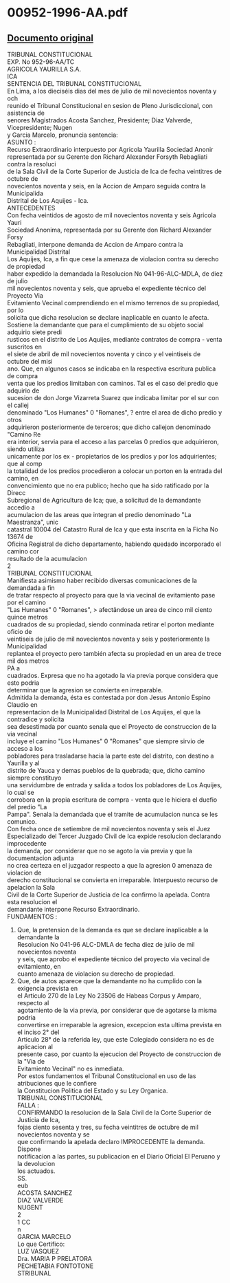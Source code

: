 
00952-1996-AA.pdf
=================
  
[Documento original](https://tc.gob.pe/jurisprudencia/1998/00952-1996-AA.pdf)  
---  
TRIBUNAL CONSTITUCIONAL  
EXP. No 952-96-AA/TC  
AGRICOLA YAURILLA S.A.  
ICA  
SENTENCIA DEL TRIBUNAL CONSTITUCIONAL  
En Lima, a los dieciséis dias del mes de julio de mil novecientos noventa y och  
reunido el Tribunal Constitucional en sesion de Pleno Jurisdiccional, con asistencia de  
senores Magistrados Acosta Sanchez, Presidente; Diaz Valverde, Vicepresidente; Nugen  
y Garcia Marcelo, pronuncia sentencia:  
ASUNTO :  
Recurso Extraordinario interpuesto por Agricola Yaurilla Sociedad Anonir  
representada por su Gerente don Richard Alexander Forsyth Rebagliati contra la resoluci  
de la Sala Civil de la Corte Superior de Justicia de Ica de fecha veintitres de octubre de  
novecientos noventa y seis, en la Accion de Amparo seguida contra la Municipalida  
Distrital de Los Aquijes - Ica.  
ANTECEDENTES  
Con fecha veintidos de agosto de mil novecientos noventa y seis Agricola Yauri  
Sociedad Anonima, representada por su Gerente don Richard Alexander Forsy  
Rebagliati, interpone demanda de Accion de Amparo contra la Municipalidad Distrital  
Los Aquijes, Ica, a fin que cese la amenaza de violacion contra su derecho de propiedad  
haber expedido la demandada la Resolucion No 041-96-ALC-MDLA, de diez de julio  
mil novecientos noventa y seis, que aprueba el expediente técnico del Proyecto Via  
Evitamiento Vecinal comprendiendo en el mismo terrenos de su propiedad, por lo  
solicita que dicha resolucion se declare inaplicable en cuanto le afecta.  
Sostiene la demandante que para el cumplimiento de su objeto social adquirio siete predi  
rusticos en el distrito de Los Aquijes, mediante contratos de compra - venta suscritos en  
el siete de abril de mil novecientos noventa y cinco y el veintiseis de octubre del misi  
ano. Que, en algunos casos se indicaba en la respectiva escritura publica de compra  
venta que los predios limitaban con caminos. Tal es el caso del predio que adquirio de  
sucesion de don Jorge Vizarreta Suarez que indicaba limitar por el sur con el callej  
denominado "Los Humanes" 0 "Romanes", ? entre el area de dicho predio y otros  
adquirieron posteriormente de terceros; que dicho callejon denominado "Camino Re  
era interior, servia para el acceso a las parcelas 0 predios que adquirieron, siendo utiliza  
unicamente por los ex - propietarios de los predios y por los adquirientes; que al comp  
la totalidad de los predios procedieron a colocar un porton en la entrada del camino, en  
convencimiento que no era publico; hecho que ha sido ratificado por la Direcc  
Subregional de Agricultura de Ica; que, a solicitud de la demandante accedio a  
acumulacion de las areas que integran el predio denominado "La Maestranza", unic  
catastral 10004 del Catastro Rural de Ica y que esta inscrita en la Ficha No 13674 de  
Oficina Registral de dicho departamento, habiendo quedado incorporado el camino cor  
resultado de la acumulacion  
2  
TRIBUNAL CONSTITUCIONAL  
Manifiesta asimismo haber recibido diversas comunicaciones de la demandada a fin  
de tratar respecto al proyecto para que la via vecinal de evitamiento pase por el camino  
"Las Humanes" 0 "Romanes", > afectândose un area de cinco mil ciento quince metros  
cuadrados de su propiedad, siendo conminada retirar el porton mediante oficio de  
veintiseis de julio de mil novecientos noventa y seis y posteriormente la Municipalidad  
replantea el proyecto pero también afecta su propiedad en un area de trece mil dos metros  
PA a  
cuadrados. Expresa que no ha agotado la via previa porque considera que esto podria  
determinar que la agresion se convierta en irreparable.  
Admitida la demanda, ésta es contestada por don Jesus Antonio Espino Claudio en  
representacion de la Municipalidad Distrital de Los Aquijes, el que la contradice y solicita  
sea desestimada por cuanto senala que el Proyecto de construccion de la via vecinal  
incluye el camino "Los Humanes" 0 "Romanes" que siempre sirvio de acceso a los  
pobladores para trasladarse hacia la parte este del distrito, con destino a Yaurilla y al  
distrito de Yauca y demas pueblos de la quebrada; que, dicho camino siempre constituyo  
una servidumbre de entrada y salida a todos los pobladores de Los Aquijes, lo cual se  
corrobora en la propia escritura de compra - venta que le hiciera el duefio del predio "La  
Pampa". Senala la demandada que el tramite de acumulacion nunca se les comunico.  
Con fecha once de setiembre de mil novecientos noventa y seis el Juez  
Especializado del Tercer Juzgado Civil de Ica expide resolucion declarando improcedente  
la demanda, por considerar que no se agoto la via previa y que la documentacion adjunta  
no crea certeza en el juzgador respecto a que la agresion 0 amenaza de violacion de  
derecho constitucional se convierta en irreparable. Interpuesto recurso de apelacion la Sala  
Civil de la Corte Superior de Justicia de Ica confirmo la apelada. Contra esta resolucion el  
demandante interpone Recurso Extraordinario.  
FUNDAMENTOS :  
1. Que, la pretension de la demanda es que se declare inaplicable a la demandante la  
Resolucion No 041-96 ALC-DMLA de fecha diez de julio de mil novecientos noventa  
y seis, que aprobo el expediente técnico del proyecto via vecinal de evitamiento, en  
cuanto amenaza de violacion su derecho de propiedad.  
2. Que, de autos aparece que la demandante no ha cumplido con la exigencia prevista en  
el Articulo 270 de la Ley No 23506 de Habeas Corpus y Amparo, respecto al  
agotamiento de la via previa, por considerar que de agotarse la misma podria  
convertirse en irreparable la agresion, excepcion esta ultima prevista en el inciso 2° del  
Articulo 28° de la referida ley, que este Colegiado considera no es de aplicacion al  
presente caso, por cuanto la ejecucion del Proyecto de construccion de la "Via de  
Evitamiento Vecinal" no es inmediata.  
Por estos fundamentos el Tribunal Constitucional en uso de las atribuciones que le confiere  
la Constitucion Politica del Estado y su Ley Organica.  
TRIBUNAL CONSTITUCIONAL  
FALLA :  
CONFIRMANDO la resolucion de la Sala Civil de la Corte Superior de Justicia de Ica,  
fojas ciento sesenta y tres, su fecha veintitres de octubre de mil novecientos noventa y se  
que confirmando la apelada declaro IMPROCEDENTE la demanda. Dispone  
notificacion a las partes, su publicacion en el Diario Oficial El Peruano y la devolucion  
los actuados.  
SS.  
eub  
ACOSTA SANCHEZ  
DIAZ VALVERDE  
NUGENT  
2  
1 CC  
n  
GARCIA MARCELO  
Lo que Certifico:  
LUZ VASQUEZ  
Dra. MARIA P PRELATORA  
PECHETABIA FONTOTONE  
STRIBUNAL